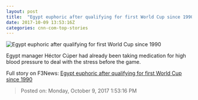 ```yaml
---
layout: post
title:  "Egypt euphoric after qualifying for first World Cup since 1990"
date: 2017-10-09 13:53:16Z
categories: cnn-com-top-stories
---
```


![Egypt euphoric after qualifying for first World Cup since 1990](http://i2.cdn.cnn.com/cnnnext/dam/assets/171009130026-essam-el-hadary-egypt-celebrates-tease-super-tease.jpg)

Egypt manager Héctor Cúper had already been taking medication for high blood pressure to deal with the stress before the game.


Full story on F3News: [Egypt euphoric after qualifying for first World Cup since 1990](http://www.f3nws.com/n/WQdXNG)

> Posted on: Monday, October 9, 2017 1:53:16 PM
